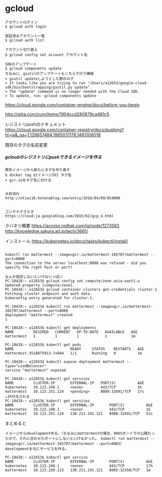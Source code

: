 
# gcloud

```
アカウントログイン
$ gcloud auth login

認証済みアカウント一覧
$ gcloud auth list

アカウント切り替え
$ gcloud config set account アカウント名

SDKのアップデート
$ gcloud components update
ちなみに、gsutilのアップデートもこちらで行う模様
> gsutil updateしようとした際のログ
> It looks like you are trying to run "/Users/a12653/google-cloud-sdk/bin/bootstrapping/gsutil.py update".
> The "update" command is no longer needed with the Cloud SDK.
> To update, run: gcloud components update
```

https://cloud.google.com/container-engine/docs/before-you-begin


http://qiita.com/zum/items/1904ccd280879ca481c5

レジストリpushのドキュメント  
https://cloud.google.com/container-registry/docs/pushing?hl=ja&_ga=1.128657484.1985031178.1493106018

既存のタグの名前変更
##### gcloudのレジストリにpushできるイメージを作る
```
既存イメージから新たにタグを作り直す
$ docker tag ${イメージID} タグ名
> gcr.ioをタグ名に付ける


```

```
大枠流れ
http://otiai10.hatenablog.com/entry/2016/04/09/054008


コンテナクラスタ
https://cloud-ja.googleblog.com/2015/02/gcp_4.html
```



クバネツ概要
https://access.redhat.com/ja/node/1273583
http://knowledge.sakura.ad.jp/tech/3681/

インストール
https://kubernetes.io/docs/tasks/kubectl/install/


```

kubectl run mattermost --image=gcr.io/mattermost-165707/mattermost --port=8080
The connection to the server localhost:8080 was refused - did you specify the right host or port?

なんか設定しないといけないっぽい
PC-10428:~ a12653$ gcloud config set compute/zone asia-east1-a
Updated property [compute/zone].
PC-10428:~ a12653$ gcloud container clusters get-credentials cluster-1
Fetching cluster endpoint and auth data.
kubeconfig entry generated for cluster-1.

PC-10428:~ a12653$ kubectl run mattermost --image=gcr.io/mattermost-165707/mattermost --port=8080
deployment "mattermost" created
i

PC-10428:~ a12653$ kubectl get deployments
NAME         DESIRED   CURRENT   UP-TO-DATE   AVAILABLE   AGE
mattermost   1         1         1            1           1m

PC-10428:~ a12653$ kubectl get pods
NAME                          READY     STATUS    RESTARTS   AGE
mattermost-3518875913-7x604   1/1       Running   0          1m

PC-10428:~ a12653$ kubectl expose deployment mattermost --type="LoadBalancer"
service "mattermost" exposed

PC-10428:~ a12653$ kubectl get services
NAME         CLUSTER-IP       EXTERNAL-IP   PORT(S)          AGE
kubernetes   10.123.240.1     <none>        443/TCP          1h
mattermost   10.123.251.124   <pending>     8080:32691/TCP   17s
↓IP付与される
PC-10428:~ a12653$ kubectl get services
NAME         CLUSTER-IP       EXTERNAL-IP       PORT(S)          AGE
kubernetes   10.123.240.1     <none>            443/TCP          1h
mattermost   10.123.251.124   130.211.241.121   8080:32691/TCP   52s
```

まとめると
```
イメージからdevelopment作る。（ちなみにmattermostの場合、8065ポートでの公開だったので、それに合わせたポートにしないといけなかった。 kubectl run mattermost --image=gcr.io/mattermost-165707/mattermost --port=8065）
developmentを元にサービスを作る。

PC-10428:~ a12653$ kubectl get service
NAME         CLUSTER-IP       EXTERNAL-IP       PORT(S)          AGE
kubernetes   10.123.240.1     <none>            443/TCP          17h
mattermost   10.123.250.123   130.211.241.121   8065:32350/TCP   1m
```

